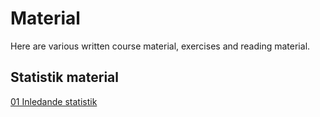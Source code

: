 Material
============================

Here are various written course material, exercises and reading material.

## Statistik material

[01 Inledande statistik](01-inledandestatistik.org)
